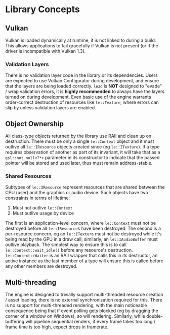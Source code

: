 # Library Concepts

## Vulkan

Vulkan is loaded dynamically at runtime, it is not linked to during a build. This allows applications to fail gracefully if Vulkan is not present (or if the driver is incompatible with Vulkan 1.3).

### Validation Layers

There is no validation layer code in the library or its dependencies. Users are expected to use Vulkan Configurator during development, and ensure that the layers are being loaded correctly. `le2d` is **NOT** designed to "evade" / wrap validation errors, it is **highly recommended** to always have the layers turned on during development. Even basic use of the engine warrants order-correct destruction of resources like `le::Texture`, where errors can slip by unless validation layers are enabled.

## Object Ownership

All class-type objects returned by the library use RAII and clean up on destruction. There must be only a single `le::Context` object and it must outlive all `le::IResource` objects created since (eg `le::ITexture`). If a type requires observation of another as part of its invariant, it will take that as a `gsl::not_null<T*>` parameter in its constructor to indicate that the passed pointer will be stored and used later, thus must remain address-stable.

### Shared Resources

Subtypes of `le::IResource` represent resources that are shared between the CPU (user) and the graphics or audio device. Such objects have two constraints in terms of lifetime:

1. Must not outlive `le::Context`
2. Must outlive usage by device

The first is an application-level concern, where `le::Context` must not be destroyed before all `le::IResource`s have been destroyed. The second is a per-resource concern, eg an `le::ITexture` must not be destroyed while it's being read by the GPU in a draw call; similarly, an `le::IAudioBuffer` must outlive playback. The simplest way to ensure this is to call `le::Context::wait_idle()` before any resource's destruction. `le::Context::Waiter` is an RAII wrapper that calls this in its destructor, an active instance as the last member of a type will ensure this is called before any other members are destroyed.

## Multi-threading

The engine is designed to trivially support multi-threaded resource creation / asset loading, there is no external synchronization required for this. There is no support for multi-threaded rendering, with the main noticeable consequence being that if event polling gets blocked (eg by dragging the corner of a window on Windows), so will rendering. Similarly, while double-buffering will pipeline sequential renders, if every frame takes too long / frame time is too high, expect drops in framerate.
